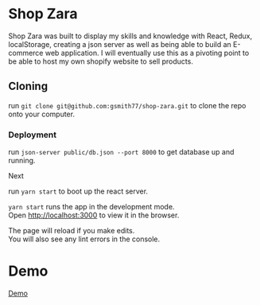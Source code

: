# Shop Zara

Shop Zara was built to display my skills and knowledge with React, Redux, localStorage, creating a json server as well as being able to build an E-commerce web application. I will eventually use this as a pivoting point to be able to host my own shopify website to sell products.

## Cloning

run `git clone git@github.com:gsmith77/shop-zara.git` to clone the repo onto your computer.


### Deployment

run `json-server public/db.json --port 8000` to get database up and running.

Next

run `yarn start` to boot up the react server.


`yarn start` runs the app in the development mode.<br />
Open [http://localhost:3000](http://localhost:3000) to view it in the browser.

The page will reload if you make edits.<br />
You will also see any lint errors in the console.


# Demo

<a href="https://youtu.be/k_Pt0neSkFI" alt="demo walkthrough">Demo</a>
